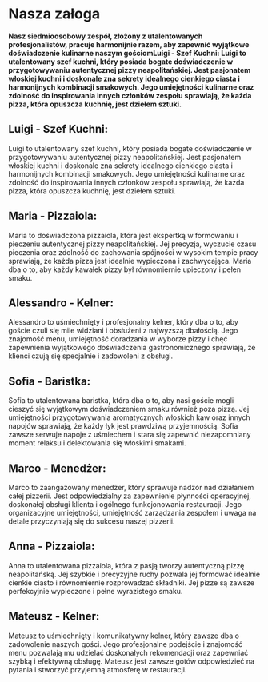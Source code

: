 # Nasza załoga
**Nasz siedmioosobowy zespół, złożony z utalentowanych profesjonalistów, pracuje harmonijnie razem, aby zapewnić wyjątkowe doświadczenie kulinarne naszym gościomLuigi - Szef Kuchni:
Luigi to utalentowany szef kuchni, który posiada bogate doświadczenie w przygotowywaniu autentycznej pizzy neapolitańskiej. Jest pasjonatem włoskiej kuchni i doskonale zna sekrety idealnego cienkiego ciasta i harmonijnych kombinacji smakowych. Jego umiejętności kulinarne oraz zdolność do inspirowania innych członków zespołu sprawiają, że każda pizza, która opuszcza kuchnię, jest dziełem sztuki.**

## Luigi - Szef Kuchni:
Luigi to utalentowany szef kuchni, który posiada bogate doświadczenie w przygotowywaniu autentycznej pizzy neapolitańskiej. Jest pasjonatem włoskiej kuchni i doskonale zna sekrety idealnego cienkiego ciasta i harmonijnych kombinacji smakowych. Jego umiejętności kulinarne oraz zdolność do inspirowania innych członków zespołu sprawiają, że każda pizza, która opuszcza kuchnię, jest dziełem sztuki.

## Maria - Pizzaiola:
Maria to doświadczona pizzaiola, która jest ekspertką w formowaniu i pieczeniu autentycznej pizzy neapolitańskiej. Jej precyzja, wyczucie czasu pieczenia oraz zdolność do zachowania spójności w wysokim tempie pracy sprawiają, że każda pizza jest idealnie wypieczona i zachwycająca. Maria dba o to, aby każdy kawałek pizzy był równomiernie upieczony i pełen smaku.

## Alessandro - Kelner:
Alessandro to uśmiechnięty i profesjonalny kelner, który dba o to, aby goście czuli się mile widziani i obsłużeni z najwyższą dbałością. Jego znajomość menu, umiejętność doradzania w wyborze pizzy i chęć zapewnienia wyjątkowego doświadczenia gastronomicznego sprawiają, że klienci czują się specjalnie i zadowoleni z obsługi.

## Sofia - Baristka:
Sofia to utalentowana baristka, która dba o to, aby nasi goście mogli cieszyć się wyjątkowym doświadczeniem smaku również poza pizzą. Jej umiejętności przygotowywania aromatycznych włoskich kaw oraz innych napojów sprawiają, że każdy łyk jest prawdziwą przyjemnością. Sofia zawsze serwuje napoje z uśmiechem i stara się zapewnić niezapomniany moment relaksu i delektowania się włoskimi smakami.

## Marco - Menedżer:
Marco to zaangażowany menedżer, który sprawuje nadzór nad działaniem całej pizzerii. Jest odpowiedzialny za zapewnienie płynności operacyjnej, doskonałej obsługi klienta i ogólnego funkcjonowania restauracji. Jego organizacyjne umiejętności, umiejętność zarządzania zespołem i uwaga na detale przyczyniają się do sukcesu naszej pizzerii.

## Anna - Pizzaiola:
Anna to utalentowana pizzaiola, która z pasją tworzy autentyczną pizzę neapolitańską. Jej szybkie i precyzyjne ruchy pozwala jej formować idealnie cienkie ciasto i równomiernie rozprowadzać składniki. Jej pizze są zawsze perfekcyjnie wypieczone i pełne wyrazistego smaku.

## Mateusz - Kelner:
Mateusz to uśmiechnięty i komunikatywny kelner, który zawsze dba o zadowolenie naszych gości. Jego profesjonalne podejście i znajomość menu pozwalają mu udzielać doskonałych rekomendacji oraz zapewniać szybką i efektywną obsługę. Mateusz jest zawsze gotów odpowiedzieć na pytania i stworzyć przyjemną atmosferę w restauracji.
